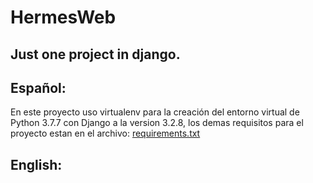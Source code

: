 # HermesWeb
## Just one project in django.

## Español:
En este proyecto uso virtualenv para la creación del entorno virtual de Python 3.7.7
con Django a la version 3.2.8, los demas requisitos para el proyecto estan en el
archivo: [requirements.txt]

## English:

[requirements.txt]: https://github.com/eldelahoz/HermesWeb/blob/main/app/requirements/requirements.txt
